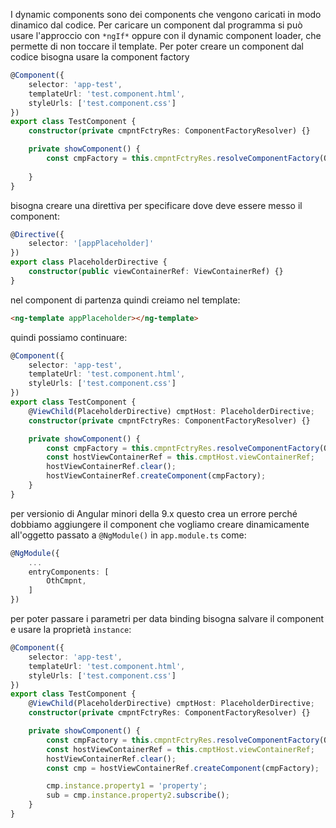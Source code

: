 I dynamic components sono dei components che vengono caricati in modo dinamico dal codice.
Per caricare un component dal programma si può usare l'approccio con `*ngIf*` oppure con il dynamic component loader, che permette di non toccare il template. Per poter creare un component dal codice bisogna usare la component factory
```ts
@Component({
	selector: 'app-test',
	templateUrl: 'test.component.html',
	styleUrls: ['test.component.css']
})
export class TestComponent {
	constructor(private cmpntFctryRes: ComponentFactoryResolver) {}

	private showComponent() {
		const cmpFactory = this.cmpntFctryRes.resolveComponentFactory(OthCmpnt);
		
	}
}
```
bisogna creare una direttiva per specificare dove deve essere messo il component:
```ts
@Directive({
	selector: '[appPlaceholder]'
})
export class PlaceholderDirective {
	constructor(public viewContainerRef: ViewContainerRef) {}
}
```
nel component di partenza quindi creiamo nel template:
```html
<ng-template appPlaceholder></ng-template>
```
quindi possiamo continuare:
```ts
@Component({
	selector: 'app-test',
	templateUrl: 'test.component.html',
	styleUrls: ['test.component.css']
})
export class TestComponent {
	@ViewChild(PlaceholderDirective) cmptHost: PlaceholderDirective;
	constructor(private cmpntFctryRes: ComponentFactoryResolver) {}

	private showComponent() {
		const cmpFactory = this.cmpntFctryRes.resolveComponentFactory(OthCmpnt);
		const hostViewContainerRef = this.cmptHost.viewContainerRef;
		hostViewContainerRef.clear();
		hostViewContainerRef.createComponent(cmpFactory);
	}
}
```
per versionio di Angular minori della 9.x questo crea un errore perché dobbiamo aggiungere il component che vogliamo creare dinamicamente all'oggetto passato a `@NgModule()` in `app.module.ts` come:
```ts
@NgModule({
	...
	entryComponents: [
		OthCmpnt,
	]
})
```
per poter passare i parametri per data binding bisogna salvare il component e usare la proprietà `instance`:
```ts
@Component({
	selector: 'app-test',
	templateUrl: 'test.component.html',
	styleUrls: ['test.component.css']
})
export class TestComponent {
	@ViewChild(PlaceholderDirective) cmptHost: PlaceholderDirective;
	constructor(private cmpntFctryRes: ComponentFactoryResolver) {}

	private showComponent() {
		const cmpFactory = this.cmpntFctryRes.resolveComponentFactory(OthCmpnt);
		const hostViewContainerRef = this.cmptHost.viewContainerRef;
		hostViewContainerRef.clear();
		const cmp = hostViewContainerRef.createComponent(cmpFactory);

		cmp.instance.property1 = 'property';
		sub = cmp.instance.property2.subscribe();
	}
}
```
